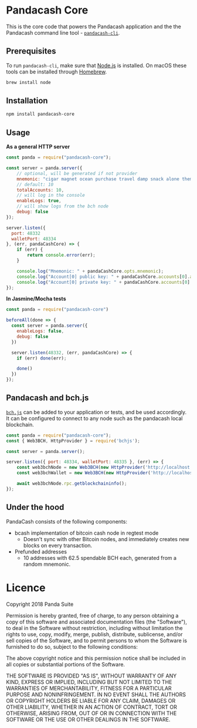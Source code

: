 # Pandacash Core

This is the core code that powers the Pandacash application and the the Pandacash command line tool - [`pandacash-cli`](https://github.com/pandacash-suite/pandacash-cli).

## Prerequisites
To run `pandacash-cli`, make sure that [Node.js](https://nodejs.org/) is installed.
On macOS these tools can be installed through [Homebrew](https://brew.sh/).
```bash
brew install node
```

## Installation
```bash
npm install pandacash-core
```

## Usage

**As a general HTTP server**
```js
const panda = require("pandacash-core");

const server = panda.server({
    // optional, will be generated if not provider
    mnemonic: "cigar magnet ocean purchase travel damp snack alone theme budget wagon wrong",
    // default: 10
    totalAccounts: 10,
    // will log in the console
    enableLogs: true,
    // will show logs from the bch node
    debug: false
});

server.listen({
  port: 48332
  walletPort: 48334
}, (err, pandaCashCore) => {
    if (err) {
        return console.error(err);
    }

    console.log("Mnemonic: " + pandaCashCore.opts.mnemonic);
    console.log("Account[0] public key: " + pandaCashCore.accounts[0].address);
    console.log("Account[0] private key: " + pandaCashCore.accounts[0].privateKeyWIF);
});
```

**In Jasmine/Mocha tests**
```js
const panda = require("pandacash-core")

beforeAll(done => {
  const server = panda.server({
    enableLogs: false,
    debug: false
  })

  server.listen(48332, (err, pandaCashCore) => {
    if (err) done(err);

    done()
  })
});
```

## Pandacash and bch.js
[`bch.js`](https://github.com/panda-suite/bchjs) can be added to your application or tests, and be used accordingly. It can be configured to connect to any node such as the pandacash local blockchain.

```javascript
const panda = require("pandacash-core");
const { Web3BCH, HttpProvider } = require('bchjs');

const server = panda.server();

server.listen({ port: 48334, walletPort: 48335 }, (err) => {
    const web3bchNode = new Web3BCH(new HttpProvider('http://localhost:48334'));
    const web3bchWallet = new Web3BCH(new HttpProvider('http://localhost:48335'));

    await web3bchNode.rpc.getblockchaininfo();
});
```

## Under the hood
PandaCash consists of the following components:
* bcash implementation of bitcoin cash node in regtest mode
  * Doesn't sync with other Bitcoin nodes, and immediately creates new blocks on every transaction.
* Prefunded addresses
  * 10 addresses with 62.5 spendable BCH each, generated from a random mnemonic.

# Licence
Copyright 2018 Panda Suite

Permission is hereby granted, free of charge, to any person obtaining a copy of this software and associated documentation files (the "Software"), to deal in the Software without restriction, including without limitation the rights to use, copy, modify, merge, publish, distribute, sublicense, and/or sell copies of the Software, and to permit persons to whom the Software is furnished to do so, subject to the following conditions:

The above copyright notice and this permission notice shall be included in all copies or substantial portions of the Software.

THE SOFTWARE IS PROVIDED "AS IS", WITHOUT WARRANTY OF ANY KIND, EXPRESS OR IMPLIED, INCLUDING BUT NOT LIMITED TO THE WARRANTIES OF MERCHANTABILITY, FITNESS FOR A PARTICULAR PURPOSE AND NONINFRINGEMENT. IN NO EVENT SHALL THE AUTHORS OR COPYRIGHT HOLDERS BE LIABLE FOR ANY CLAIM, DAMAGES OR OTHER LIABILITY, WHETHER IN AN ACTION OF CONTRACT, TORT OR OTHERWISE, ARISING FROM, OUT OF OR IN CONNECTION WITH THE SOFTWARE OR THE USE OR OTHER DEALINGS IN THE SOFTWARE.
